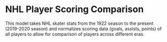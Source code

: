 # NHL Player Scoring Comparison
This model takes NHL skater stats from the 1922 season to the present (2019-2020 season) and normalizes scoring data (goals, assists, points) of all players to allow for comparison of players across different eras.
